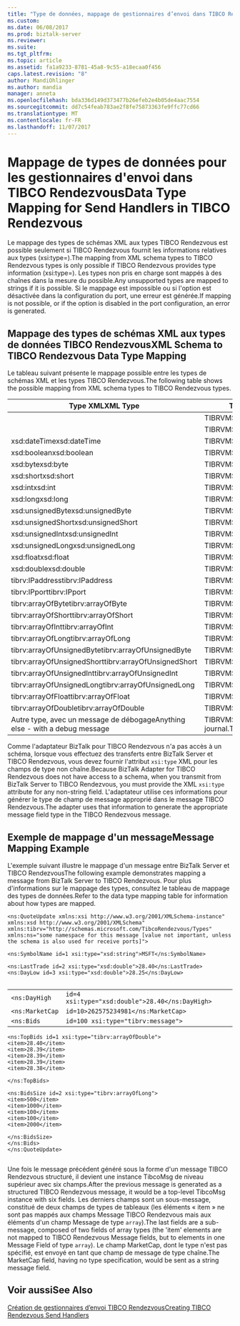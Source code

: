 ```yaml
---
title: "Type de données, mappage de gestionnaires d’envoi dans TIBCO Rendezvous | Documents Microsoft"
ms.custom: 
ms.date: 06/08/2017
ms.prod: biztalk-server
ms.reviewer: 
ms.suite: 
ms.tgt_pltfrm: 
ms.topic: article
ms.assetid: fa1a9233-8781-45a8-9c55-a18ecaa0f456
caps.latest.revision: "8"
author: MandiOhlinger
ms.author: mandia
manager: anneta
ms.openlocfilehash: bda336d149d373477b26efeb2e4b05de4aac7554
ms.sourcegitcommit: dd7c54feab783ae2f8fe75873363fe9ffc77cd66
ms.translationtype: MT
ms.contentlocale: fr-FR
ms.lasthandoff: 11/07/2017
---
```

# <a name="data-type-mapping-for-send-handlers-in-tibco-rendezvous"></a><span data-ttu-id="c3034-102">Mappage de types de données pour les gestionnaires d'envoi dans TIBCO Rendezvous</span><span class="sxs-lookup"><span data-stu-id="c3034-102">Data Type Mapping for Send Handlers in TIBCO Rendezvous</span></span>
<span data-ttu-id="c3034-103">Le mappage des types de schémas XML aux types TIBCO Rendezvous est possible seulement si TIBCO Rendezvous fournit les informations relatives aux types (xsi:type=).</span><span class="sxs-lookup"><span data-stu-id="c3034-103">The mapping from XML schema types to TIBCO Rendezvous types is only possible if TIBCO Rendezvous provides type information (xsi:type=).</span></span> <span data-ttu-id="c3034-104">Les types non pris en charge sont mappés à des chaînes dans la mesure du possible.</span><span class="sxs-lookup"><span data-stu-id="c3034-104">Any unsupported types are mapped to strings if it is possible.</span></span> <span data-ttu-id="c3034-105">Si le mappage est impossible ou si l'option est désactivée dans la configuration du port, une erreur est générée.</span><span class="sxs-lookup"><span data-stu-id="c3034-105">If mapping is not possible, or if the option is disabled in the port configuration, an error is generated.</span></span>  
  
## <a name="xml-schema-to-tibco-rendezvous-data-type-mapping"></a><span data-ttu-id="c3034-106">Mappage des types de schémas XML aux types de données TIBCO Rendezvous</span><span class="sxs-lookup"><span data-stu-id="c3034-106">XML Schema to TIBCO Rendezvous Data Type Mapping</span></span>  
 <span data-ttu-id="c3034-107">Le tableau suivant présente le mappage possible entre les types de schémas XML et les types TIBCO Rendezvous.</span><span class="sxs-lookup"><span data-stu-id="c3034-107">The following table shows the possible mapping from XML schema types to TIBCO Rendezvous types.</span></span>  
  
|<span data-ttu-id="c3034-108">Type XML</span><span class="sxs-lookup"><span data-stu-id="c3034-108">XML Type</span></span>|<span data-ttu-id="c3034-109">Type TIBCO RV</span><span class="sxs-lookup"><span data-stu-id="c3034-109">TIBCO RV Type</span></span>|  
|--------------|-------------------|  
||<span data-ttu-id="c3034-110">TIBRVMSG_MSG</span><span class="sxs-lookup"><span data-stu-id="c3034-110">TIBRVMSG_MSG</span></span>|  
||<span data-ttu-id="c3034-111">TIBRVMSG_XML</span><span class="sxs-lookup"><span data-stu-id="c3034-111">TIBRVMSG_XML</span></span>|  
|<span data-ttu-id="c3034-112">xsd:dateTime</span><span class="sxs-lookup"><span data-stu-id="c3034-112">xsd:dateTime</span></span>|<span data-ttu-id="c3034-113">TIBRVMSG_DATETIME</span><span class="sxs-lookup"><span data-stu-id="c3034-113">TIBRVMSG_DATETIME</span></span>|  
|<span data-ttu-id="c3034-114">xsd:boolean</span><span class="sxs-lookup"><span data-stu-id="c3034-114">xsd:boolean</span></span>|<span data-ttu-id="c3034-115">TIBRVMSG_BOOL</span><span class="sxs-lookup"><span data-stu-id="c3034-115">TIBRVMSG_BOOL</span></span>|  
|<span data-ttu-id="c3034-116">xsd:byte</span><span class="sxs-lookup"><span data-stu-id="c3034-116">xsd:byte</span></span>|<span data-ttu-id="c3034-117">TIBRVMSG_I8</span><span class="sxs-lookup"><span data-stu-id="c3034-117">TIBRVMSG_I8</span></span>|  
|<span data-ttu-id="c3034-118">xsd:short</span><span class="sxs-lookup"><span data-stu-id="c3034-118">xsd:short</span></span>|<span data-ttu-id="c3034-119">TIBRVMSG_I16</span><span class="sxs-lookup"><span data-stu-id="c3034-119">TIBRVMSG_I16</span></span>|  
|<span data-ttu-id="c3034-120">xsd:int</span><span class="sxs-lookup"><span data-stu-id="c3034-120">xsd:int</span></span>|<span data-ttu-id="c3034-121">TIBRVMSG_I32</span><span class="sxs-lookup"><span data-stu-id="c3034-121">TIBRVMSG_I32</span></span>|  
|<span data-ttu-id="c3034-122">xsd:long</span><span class="sxs-lookup"><span data-stu-id="c3034-122">xsd:long</span></span>|<span data-ttu-id="c3034-123">TIBRVMSG_I64</span><span class="sxs-lookup"><span data-stu-id="c3034-123">TIBRVMSG_I64</span></span>|  
|<span data-ttu-id="c3034-124">xsd:unsignedByte</span><span class="sxs-lookup"><span data-stu-id="c3034-124">xsd:unsignedByte</span></span>|<span data-ttu-id="c3034-125">TIBRVMSG_U8</span><span class="sxs-lookup"><span data-stu-id="c3034-125">TIBRVMSG_U8</span></span>|  
|<span data-ttu-id="c3034-126">xsd:unsignedShort</span><span class="sxs-lookup"><span data-stu-id="c3034-126">xsd:unsignedShort</span></span>|<span data-ttu-id="c3034-127">TIBRVMSG_U16</span><span class="sxs-lookup"><span data-stu-id="c3034-127">TIBRVMSG_U16</span></span>|  
|<span data-ttu-id="c3034-128">xsd:unsignedInt</span><span class="sxs-lookup"><span data-stu-id="c3034-128">xsd:unsignedInt</span></span>|<span data-ttu-id="c3034-129">TIBRVMSG_U32</span><span class="sxs-lookup"><span data-stu-id="c3034-129">TIBRVMSG_U32</span></span>|  
|<span data-ttu-id="c3034-130">xsd:unsignedLong</span><span class="sxs-lookup"><span data-stu-id="c3034-130">xsd:unsignedLong</span></span>|<span data-ttu-id="c3034-131">TIBRVMSG_U64</span><span class="sxs-lookup"><span data-stu-id="c3034-131">TIBRVMSG_U64</span></span>|  
|<span data-ttu-id="c3034-132">xsd:float</span><span class="sxs-lookup"><span data-stu-id="c3034-132">xsd:float</span></span>|<span data-ttu-id="c3034-133">TIBRVMSG_F32</span><span class="sxs-lookup"><span data-stu-id="c3034-133">TIBRVMSG_F32</span></span>|  
|<span data-ttu-id="c3034-134">xsd:double</span><span class="sxs-lookup"><span data-stu-id="c3034-134">xsd:double</span></span>|<span data-ttu-id="c3034-135">TIBRVMSG_F64</span><span class="sxs-lookup"><span data-stu-id="c3034-135">TIBRVMSG_F64</span></span>|  
|<span data-ttu-id="c3034-136">tibrv:IPaddress</span><span class="sxs-lookup"><span data-stu-id="c3034-136">tibrv:IPaddress</span></span>|<span data-ttu-id="c3034-137">TIBRVMSG_IPADDR32</span><span class="sxs-lookup"><span data-stu-id="c3034-137">TIBRVMSG_IPADDR32</span></span>|  
|<span data-ttu-id="c3034-138">tibrv:IPport</span><span class="sxs-lookup"><span data-stu-id="c3034-138">tibrv:IPport</span></span>|<span data-ttu-id="c3034-139">TIBRVMSG_IPPORT16</span><span class="sxs-lookup"><span data-stu-id="c3034-139">TIBRVMSG_IPPORT16</span></span>|  
|<span data-ttu-id="c3034-140">tibrv:arrayOfByte</span><span class="sxs-lookup"><span data-stu-id="c3034-140">tibrv:arrayOfByte</span></span>|<span data-ttu-id="c3034-141">TIBRVMSG_I8ARRAY</span><span class="sxs-lookup"><span data-stu-id="c3034-141">TIBRVMSG_I8ARRAY</span></span>|  
|<span data-ttu-id="c3034-142">tibrv:arrayOfShort</span><span class="sxs-lookup"><span data-stu-id="c3034-142">tibrv:arrayOfShort</span></span>|<span data-ttu-id="c3034-143">TIBRVMSG_I16ARRAY</span><span class="sxs-lookup"><span data-stu-id="c3034-143">TIBRVMSG_I16ARRAY</span></span>|  
|<span data-ttu-id="c3034-144">tibrv:arrayOfInt</span><span class="sxs-lookup"><span data-stu-id="c3034-144">tibrv:arrayOfInt</span></span>|<span data-ttu-id="c3034-145">TIBRVMSG_I32ARRAY</span><span class="sxs-lookup"><span data-stu-id="c3034-145">TIBRVMSG_I32ARRAY</span></span>|  
|<span data-ttu-id="c3034-146">tibrv:arrayOfLong</span><span class="sxs-lookup"><span data-stu-id="c3034-146">tibrv:arrayOfLong</span></span>|<span data-ttu-id="c3034-147">TIBRVMSG_I64ARRAY</span><span class="sxs-lookup"><span data-stu-id="c3034-147">TIBRVMSG_I64ARRAY</span></span>|  
|<span data-ttu-id="c3034-148">tibrv:arrayOfUnsignedByte</span><span class="sxs-lookup"><span data-stu-id="c3034-148">tibrv:arrayOfUnsignedByte</span></span>|<span data-ttu-id="c3034-149">TIBRVMSG_U8ARRAY</span><span class="sxs-lookup"><span data-stu-id="c3034-149">TIBRVMSG_U8ARRAY</span></span>|  
|<span data-ttu-id="c3034-150">tibrv:arrayOfUnsignedShort</span><span class="sxs-lookup"><span data-stu-id="c3034-150">tibrv:arrayOfUnsignedShort</span></span>|<span data-ttu-id="c3034-151">TIBRVMSG_U16ARRAY</span><span class="sxs-lookup"><span data-stu-id="c3034-151">TIBRVMSG_U16ARRAY</span></span>|  
|<span data-ttu-id="c3034-152">tibrv:arrayOfUnsignedInt</span><span class="sxs-lookup"><span data-stu-id="c3034-152">tibrv:arrayOfUnsignedInt</span></span>|<span data-ttu-id="c3034-153">TIBRVMSG_U32ARRAY</span><span class="sxs-lookup"><span data-stu-id="c3034-153">TIBRVMSG_U32ARRAY</span></span>|  
|<span data-ttu-id="c3034-154">tibrv:arrayOfUnsignedLong</span><span class="sxs-lookup"><span data-stu-id="c3034-154">tibrv:arrayOfUnsignedLong</span></span>|<span data-ttu-id="c3034-155">TIBRVMSG_U64ARRAY</span><span class="sxs-lookup"><span data-stu-id="c3034-155">TIBRVMSG_U64ARRAY</span></span>|  
|<span data-ttu-id="c3034-156">tibrv:arrayOfFloat</span><span class="sxs-lookup"><span data-stu-id="c3034-156">tibrv:arrayOfFloat</span></span>|<span data-ttu-id="c3034-157">TIBRVMSG_F32ARRAY</span><span class="sxs-lookup"><span data-stu-id="c3034-157">TIBRVMSG_F32ARRAY</span></span>|  
|<span data-ttu-id="c3034-158">tibrv:arrayOfDouble</span><span class="sxs-lookup"><span data-stu-id="c3034-158">tibrv:arrayOfDouble</span></span>|<span data-ttu-id="c3034-159">TIBRVMSG_F64ARRAY</span><span class="sxs-lookup"><span data-stu-id="c3034-159">TIBRVMSG_F64ARRAY</span></span>|  
|<span data-ttu-id="c3034-160">Autre type, avec un message de débogage</span><span class="sxs-lookup"><span data-stu-id="c3034-160">Anything else - with a debug message</span></span>|<span data-ttu-id="c3034-161">TIBRVMSG_STRING le journal.</span><span class="sxs-lookup"><span data-stu-id="c3034-161">TIBRVMSG_STRING the log.</span></span>|  
  
 <span data-ttu-id="c3034-162">Comme l'adaptateur BizTalk pour TIBCO Rendezvous n'a pas accès à un schéma, lorsque vous effectuez des transferts entre BizTalk Server et TIBCO Rendezvous, vous devez fournir l'attribut `xsi:type` XML pour les champs de type non chaîne.</span><span class="sxs-lookup"><span data-stu-id="c3034-162">Because BizTalk Adapter for TIBCO Rendezvous does not have access to a schema, when you transmit from BizTalk Server to TIBCO Rendezvous, you must provide the XML `xsi:type` attribute for any non-string field.</span></span> <span data-ttu-id="c3034-163">L'adaptateur utilise ces informations pour générer le type de champ de message approprié dans le message TIBCO Rendezvous.</span><span class="sxs-lookup"><span data-stu-id="c3034-163">The adapter uses that information to generate the appropriate message field type in the TIBCO Rendezvous message.</span></span>  
  
## <a name="message-mapping-example"></a><span data-ttu-id="c3034-164">Exemple de mappage d'un message</span><span class="sxs-lookup"><span data-stu-id="c3034-164">Message Mapping Example</span></span>  
 <span data-ttu-id="c3034-165">L'exemple suivant illustre le mappage d'un message entre BizTalk Server et TIBCO Rendezvous</span><span class="sxs-lookup"><span data-stu-id="c3034-165">The following example demonstrates mapping a message from BizTalk Server to TIBCO Rendezvous.</span></span> <span data-ttu-id="c3034-166">Pour plus d'informations sur le mappage des types, consultez le tableau de mappage des types de données.</span><span class="sxs-lookup"><span data-stu-id="c3034-166">Refer to the data type mapping table for information about how types are mapped.</span></span>  
  
```  
<ns:QuoteUpdate xmlns:xsi http://www.w3.org/2001/XMLSchema-instance"  
xmlns:xsd http://www.w3.org/2001/XMLSchema"  
xmlns:tibrv="http://schemas.microsoft.com/TibcoRendezvous/Types"  
xmlns:ns="some namespace for this message [value not important, unless the schema is also used for receive ports]">  
  
<ns:SymbolName id=1 xsi:type="xsd:string">MSFT</ns:SymbolName>  
  
<ns:LastTrade id=2 xsi:type="xsd:double">28.40</ns:LastTrade>   
<ns:DayLow id=3 xsi:type="xsd:double">28.25</ns:DayLow>  
  
```  
  
|||  
|-|-|  
|`<ns:DayHigh`|`id=4 xsi:type="xsd:double">28.40</ns:DayHigh>`|  
|`<ns:MarketCap`|`id=10>262575234981</ns:MarketCap>`|  
|`<ns:Bids`|`id=100 xsi:type="tibrv:message">`|  
  
```  
<ns:TopBids id=1 xsi:type="tibrv:arrayOfDouble">  
<item>28.40</item>  
<item>28.39</item>  
<item>28.39</item>  
<item>28.39</item>  
<item>28.38</item>  
  
</ns:TopBids>  
  
<ns:BidsSize id=2 xsi:type="tibrv:arrayOfLong">  
<item>500</item>  
<item>1000</item>  
<item>100</item>  
<item>100</item>  
<item>2000</item>  
  
</ns:BidsSize>  
</ns:Bids>  
</ns:QuoteUpdate>  
  
```  
  
 <span data-ttu-id="c3034-167">Une fois le message précédent généré sous la forme d'un message TIBCO Rendezvous structuré, il devient une instance TibcoMsg de niveau supérieur avec six champs.</span><span class="sxs-lookup"><span data-stu-id="c3034-167">After the previous message is generated as a structured TIBCO Rendezvous message, it would be a top-level TibcoMsg instance with six fields.</span></span> <span data-ttu-id="c3034-168">Les derniers champs sont un sous-message, constitué de deux champs de types de tableaux (les éléments « item » ne sont pas mappés aux champs Message TIBCO Rendezvous mais aux éléments d'un champ Message de type `array`).</span><span class="sxs-lookup"><span data-stu-id="c3034-168">The last fields are a sub-message, composed of two fields of array types (the 'item' elements are not mapped to TIBCO Rendezvous Message fields, but to elements in one Message Field of type `array`).</span></span> <span data-ttu-id="c3034-169">Le champ MarketCap, dont le type n'est pas spécifié, est envoyé en tant que champ de message de type chaîne.</span><span class="sxs-lookup"><span data-stu-id="c3034-169">The MarketCap field, having no type specification, would be sent as a string message field.</span></span>  
  
## <a name="see-also"></a><span data-ttu-id="c3034-170">Voir aussi</span><span class="sxs-lookup"><span data-stu-id="c3034-170">See Also</span></span>  
 [<span data-ttu-id="c3034-171">Création de gestionnaires d’envoi TIBCO Rendezvous</span><span class="sxs-lookup"><span data-stu-id="c3034-171">Creating TIBCO Rendezvous Send Handlers</span></span>](../core/creating-tibco-rendezvous-send-handlers.md)